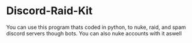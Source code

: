# Discord-Raid-Kit
You can use this program thats coded in python, to nuke, raid, and spam discord servers though bots. You can also nuke accounts with it aswell
